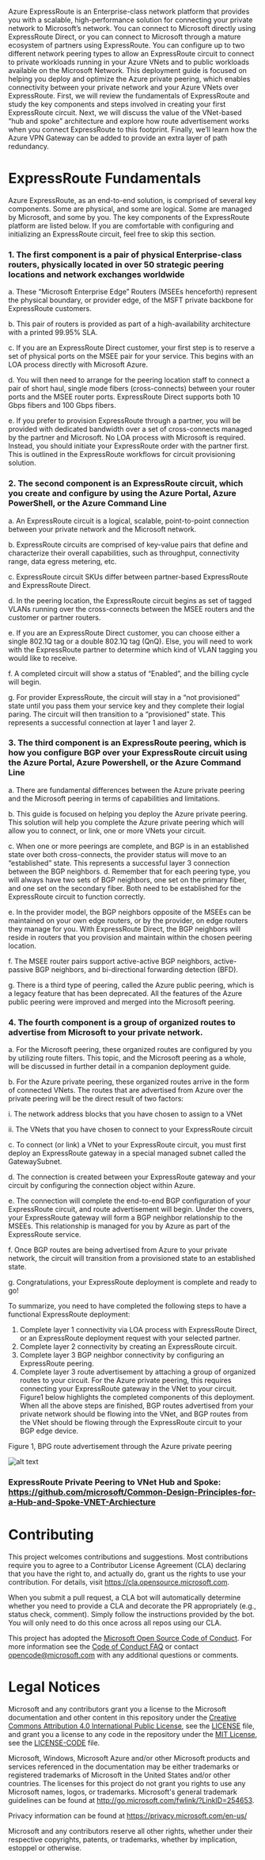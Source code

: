 
Azure ExpressRoute is an Enterprise-class network platform that provides you with a scalable, high-performance solution for connecting your private network to Microsoft’s network.  You can connect to Microsoft directly using ExpressRoute Direct, or you can connect to Microsoft through a mature ecosystem of partners using ExpressRoute.  You can configure up to two different network peering types to allow an ExpressRoute circuit to connect to private workloads running in your Azure VNets and to public workloads available on the Microsoft Network.
This deployment guide is focused on helping you deploy and optimize the Azure private peering, which enables connectivity between your private network and your Azure VNets over ExpressRoute.  First, we will review the fundamentals of ExpressRoute and study the key components and steps involved in creating your first ExpressRoute circuit.  Next, we will discuss the value of the VNet-based “hub and spoke” architecture and explore how route advertisement works when you connect ExpressRoute to this footprint.  Finally, we’ll learn how the Azure VPN Gateway can be added to provide an extra layer of path redundancy. 

# ExpressRoute Fundamentals

Azure ExpressRoute, as an end-to-end solution, is comprised of several key components. Some are physical, and some are logical. Some are managed by Microsoft, and some by you. The key components of the ExpressRoute platform are listed below. If you are comfortable with configuring and initializing an ExpressRoute circuit, feel free to skip this section.

### 1.	The first component is a pair of physical Enterprise-class routers, physically located in over 50 strategic peering locations and network exchanges worldwide 
a.	These “Microsoft Enterprise Edge” Routers (MSEEs henceforth) represent the physical boundary, or provider edge, of the MSFT private backbone for ExpressRoute customers. 

b.	This pair of routers is provided as part of a high-availability architecture with a printed 99.95% SLA.

c.	If you are an ExpressRoute Direct customer, your first step is to reserve a set of physical ports on the MSEE pair for your service. This begins with an LOA process directly with Microsoft Azure. 

d.	You will then need to arrange for the peering location staff to connect a pair of short haul, single mode fibers (cross-connects) between your router ports and the MSEE router ports. ExpressRoute Direct supports both 10 Gbps fibers and 100 Gbps fibers. 

e.	If you prefer to provision ExpressRoute through a partner, you will be provided with dedicated bandwidth over a set of cross-connects managed by the partner and Microsoft. No LOA process with Microsoft is required. Instead, you should initiate your ExpressRoute order with the partner first. This is outlined in the ExpressRoute workflows for circuit provisioning solution. 
 
### 2.	The second component is an ExpressRoute circuit, which you create and configure by using the Azure Portal, Azure PowerShell, or the Azure Command Line
a.	An ExpressRoute circuit is a logical, scalable, point-to-point connection between your private network and the Microsoft network.

b.	ExpressRoute circuits are comprised of key-value pairs that define and characterize their overall capabilities, such as throughput, connectivity range, data egress metering, etc. 

c.	ExpressRoute circuit SKUs differ between partner-based ExpressRoute and ExpressRoute Direct. 

d.	In the peering location, the ExpressRoute circuit begins as set of tagged VLANs running over the cross-connects between the MSEE routers and the customer or partner routers.

e.	If you are an ExpressRoute Direct customer, you can choose either a single 802.1Q tag or a double 802.1Q tag (QnQ).  Else, you will need to work with the ExpressRoute partner to determine which kind of VLAN tagging you would like to receive.

f.	A completed circuit will show a status of “Enabled”, and the billing cycle will begin. 

g.	For provider ExpressRoute, the circuit will stay in a “not provisioned” state until you pass them your service key and they complete their logial paring. The circuit will then transition to a “provisioned” state. This represents a successful connection at layer 1 and layer 2. 

### 3.	The third component is an ExpressRoute peering, which is how you configure BGP over your ExpressRoute circuit using the Azure Portal, Azure Powershell, or the Azure Command Line 
a.	There are fundamental differences between the Azure private peering and the Microsoft peering in terms of capabilities and limitations.

b.	This guide is focused on helping you deploy the Azure private peering. This solution will help you complete the Azure private peering which will allow you to connect, or link, one or more VNets your circuit.

c.	When one or more peerings are complete, and BGP is in an established state over both cross-connects, the provider status will move to an “established” state. This represents a successful layer 3 connection between the BGP neighbors.
d.	Remember that for each peering type, you will always have two sets of BGP neighbors, one set on the primary fiber, and one set on the secondary fiber.  Both need to be established for the ExpressRoute circuit to function correctly.

e.	In the provider model, the BGP neighbors opposite of the MSEEs can be maintained on your own edge routers, or by the provider, on edge routers they manage for you. With ExpressRoute Direct, the BGP neighbors will reside in routers that you provision and maintain within the chosen peering location. 

f.	The MSEE router pairs support active-active BGP neighbors, active-passive BGP neighbors, and bi-directional forwarding detection (BFD).

g.	There is a third type of peering, called the Azure public peering, which is a legacy feature that has been deprecated.  All the features of the Azure public peering were improved and merged into the Microsoft peering. 

### 4.	The fourth component is a group of organized routes to advertise from Microsoft to your private network. 
a.	For the Microsoft peering, these organized routes are configured by you by utilizing route filters.  This topic, and the Microsoft peering as a whole, will be discussed in further detail in a companion deployment guide. 

b.	For the Azure private peering, these organized routes arrive in the form of connected VNets.  The routes that are advertised from Azure over the private peering will be the direct result of two factors:

i.	The network address blocks that you have chosen to assign to a VNet

ii.	The VNets that you have chosen to connect to your ExpressRoute circuit

c.	To connect (or link) a VNet to your ExpressRoute circuit, you must first deploy an ExpressRoute gateway in a special managed subnet called the GatewaySubnet. 

d.	The connection is created between your ExpressRoute gateway and your circuit by configuring the connection object within Azure. 

e.	The connection will complete the end-to-end BGP configuration of your ExpressRoute circuit, and route advertisement will begin. Under the covers, your ExpressRoute gateway will form a BGP neighbor relationship to the MSEEs. This relationship is managed for you by Azure as part of the ExpressRoute service. 

f.	Once BGP routes are being advertised from Azure to your private network, the circuit will transition from a provisioned state to an established state.

g.	Congratulations, your ExpressRoute deployment is complete and ready to go!

To summarize, you need to have completed the following steps to have a functional ExpressRoute deployment: 

1.	Complete layer 1 connectivity via LOA process with ExpressRoute Direct, or an ExpressRoute deployment request with your selected partner.
2.	Complete layer 2 connectivity by creating an ExpressRoute circuit.
3.	Complete layer 3 BGP neighbor connectivity by configuring an ExpressRoute peering. 
4.	Complete layer 3 route advertisement by attaching a group of organized routes to your circuit. For the Azure private peering, this requires connecting your ExpressRoute gateway in the VNet to your circuit.
Figure1 below highlights the completed components of this deployment.  When all the above steps are finished, BGP routes advertised from your private network should be flowing into the VNet, and BGP routes from the VNet should be flowing through the ExpressRoute circuit to your BGP edge device. 

Figure 1, BPG route advertisement through the Azure private peering

![alt text](https://github.com/jgmitter/images/blob/master/ERBW.jpg)

### ExpressRoute Private Peering to VNet Hub and Spoke:  https://github.com/microsoft/Common-Design-Principles-for-a-Hub-and-Spoke-VNET-Archiecture





# Contributing

This project welcomes contributions and suggestions.  Most contributions require you to agree to a
Contributor License Agreement (CLA) declaring that you have the right to, and actually do, grant us
the rights to use your contribution. For details, visit https://cla.opensource.microsoft.com.

When you submit a pull request, a CLA bot will automatically determine whether you need to provide
a CLA and decorate the PR appropriately (e.g., status check, comment). Simply follow the instructions
provided by the bot. You will only need to do this once across all repos using our CLA.

This project has adopted the [Microsoft Open Source Code of Conduct](https://opensource.microsoft.com/codeofconduct/).
For more information see the [Code of Conduct FAQ](https://opensource.microsoft.com/codeofconduct/faq/) or
contact [opencode@microsoft.com](mailto:opencode@microsoft.com) with any additional questions or comments.

# Legal Notices

Microsoft and any contributors grant you a license to the Microsoft documentation and other content
in this repository under the [Creative Commons Attribution 4.0 International Public License](https://creativecommons.org/licenses/by/4.0/legalcode),
see the [LICENSE](LICENSE) file, and grant you a license to any code in the repository under the [MIT License](https://opensource.org/licenses/MIT), see the
[LICENSE-CODE](LICENSE-CODE) file.

Microsoft, Windows, Microsoft Azure and/or other Microsoft products and services referenced in the documentation
may be either trademarks or registered trademarks of Microsoft in the United States and/or other countries.
The licenses for this project do not grant you rights to use any Microsoft names, logos, or trademarks.
Microsoft's general trademark guidelines can be found at http://go.microsoft.com/fwlink/?LinkID=254653.

Privacy information can be found at https://privacy.microsoft.com/en-us/

Microsoft and any contributors reserve all other rights, whether under their respective copyrights, patents,
or trademarks, whether by implication, estoppel or otherwise.
